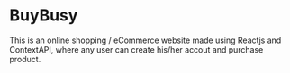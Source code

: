 <h1>BuyBusy</h1>
<p>This is an online shopping / eCommerce website made using Reactjs and ContextAPI, where any user can create his/her accout and purchase product.</p>
